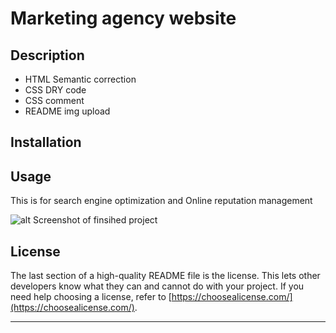 # Marketing agency website

## Description

- HTML Semantic correction
- CSS DRY code
- CSS comment
- README img upload

## Installation


## Usage
This is for search engine optimization and Online reputation management

![alt Screenshot of finsihed project](https://user-images.githubusercontent.com/116804382/202915875-600dd8d9-b9b8-49fb-84f6-5fd3de954a53.jpg)


## License

The last section of a high-quality README file is the license. This lets other developers know what they can and cannot do with your project. If you need help choosing a license, refer to [https://choosealicense.com/](https://choosealicense.com/).

---
